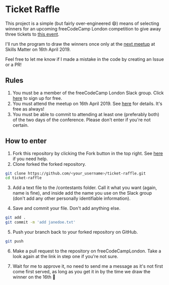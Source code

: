 # Ticket Raffle

This project is a simple (but fairly over-engineered 😄) means of selecting winners for an upcoming freeCodeCamp London competition to give away three tickets to [this event](https://skillsmatter.com/conferences/11735-beyondtech-2019).

I'll run the program to draw the winners once only at the [next meetup](https://www.meetup.com/freeCodeCamp-London/events/259680042/) at Skills Matter on 16th April 2019.

Feel free to let me know if I made a mistake in the code by creating an Issue or a PR!

## Rules

1. You must be a member of the freeCodeCamp London Slack group. Click [here](https://tinyurl.com/y8y4b577) to sign up for free.
2. You must attend the meetup on 16th April 2019. See [here](https://www.meetup.com/freeCodeCamp-London/events/259680042/) for details. It's free as always!
3. You must be able to commit to attending at least one (preferably both) of the two days of the conference. Please don't enter if you're not certain.

## How to enter

1. Fork this repository by clicking the Fork button in the top right. See [here](https://guides.github.com/activities/forking/) if you need help.
2. Clone forked the forked repository.

```bash
git clone https://github.com/<your_username>/ticket-raffle.git
cd ticket-raffle
```

3. Add a text file to the /contestants folder. Call it what you want (again, name is fine), and inside add the name you use on the Slack group (don't add any other personally identifiable information).

4. Save and commit your file. Don't add anything else.

```bash
git add .
git commit -m 'add janedoe.txt'
```

5. Push your branch back to your forked repository on GitHub.

```bash
git push
```

6. Make a pull request to the repository on freeCodeCampLondon. Take a look again at the link in step one if you're not sure.

7. Wait for me to approve it, no need to send me a message as it's not first come first served, as long as you get it in by the time we draw the winner on the 16th 🙂
